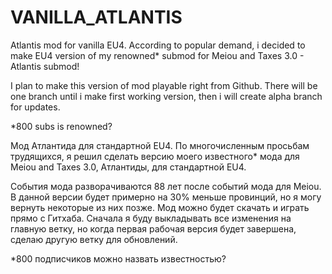 # VANILLA_ATLANTIS
Atlantis mod for vanilla EU4. 
According to popular demand, i decided to make EU4 version of my renowned* submod for Meiou and Taxes 3.0 - Atlantis submod!

I plan to make this version of mod playable right from Github. There will be one branch until i make first working version, then i will create alpha branch for updates.

*800 subs is renowned?

Мод Атлантида для стандартной EU4. 
По многочисленным просьбам трудящихся, я решил сделать версию моего известного* мода для Meiou and Taxes 3.0, Атлантиды, для стандартной EU4.

События мода разворачиваются 88 лет после событий мода для Meiou. В данной версии будет примерно на 30% меньше провинций, но я могу вернуть некоторые из них позже.
Мод можно будет скачать и играть прямо с Гитхаба. Сначала я буду выкладывать все изменения на главную ветку, но когда первая рабочая версия будет завершена, сделаю другую ветку для обновлений.

*800 подписчиков можно назвать известностью?
